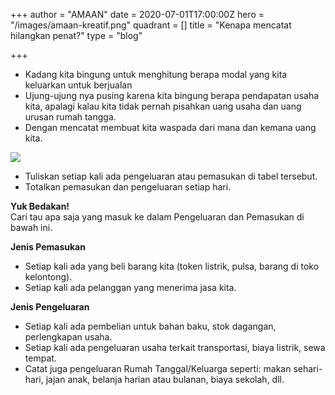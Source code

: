 +++
author = "AMAAN"
date = 2020-07-01T17:00:00Z
hero = "/images/amaan-kreatif.png"
quadrant = []
title = "Kenapa mencatat hilangkan penat?"
type = "blog"

+++
* Kadang kita bingung untuk menghitung berapa modal yang kita keluarkan untuk berjualan
* Ujung-ujung nya pusing karena kita bingung berapa pendapatan usaha kita, apalagi kalau kita tidak pernah pisahkan uang usaha dan uang urusan rumah tangga.
* Dengan mencatat membuat kita waspada dari mana dan kemana uang kita.

![](/images/frame-2.png)

* Tuliskan setiap kali ada pengeluaran atau pemasukan di tabel tersebut.
* Totalkan pemasukan dan pengeluaran setiap hari.

**Yuk Bedakan!**  
Cari tau apa saja yang masuk ke dalam Pengeluaran dan Pemasukan di bawah ini.

**Jenis Pemasukan**

* Setiap kali ada yang beli barang kita (token listrik, pulsa, barang di toko kelontong).
* Setiap kali ada pelanggan yang menerima jasa kita.

**Jenis Pengeluaran**

* Setiap kali ada pembelian untuk bahan baku, stok dagangan, perlengkapan usaha.
* Setiap kali ada pengeluaran usaha terkait transportasi, biaya listrik, sewa tempat.
* Catat juga pengeluaran Rumah Tanggal/Keluarga seperti: makan sehari-hari, jajan anak, belanja harian atau bulanan, biaya sekolah, dll.